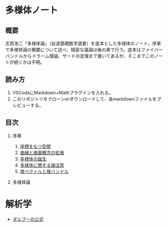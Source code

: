 # 多様体ノート

## 概要

志賀浩二「多様体論」（岩波基礎数学選書）を底本とした多様体のノート。序章で多様体論の概要について述べ、精密な議論は後の章で行う。底本はファイバーバンドルからドラーム理論、サードの定理まで書いてあるが、そこまでこのノートが続くかは不明。

## 読み方

1. VSCodeにMarkdown+Mathプラグインを入れる。
1. このリポジトリをクローンorダウンロードして、各markdownファイルをプレビューする。


## 目次

1. 序章

    1. [座標をもつ空間](/Manifold/CoordinatedSpace.md)
    1. [曲線と曲面概念の拡張](/Manifold/WhatIsManifold.md)
    1. [多様体の誕生](/Manifold/BirthOfManifold.md)
    1. [多様体に関する諸注意](/Manifold/RemarkOfManifold.md)
    1. [接ベクトルと接バンドル](\Manifold/Tangent.md)

1. 多様体論



# 解析学

- [ダルブーの公式](/Analysis/DarbouxFormula.md)
